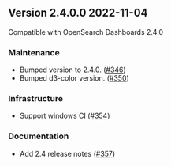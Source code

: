## Version 2.4.0.0 2022-11-04
Compatible with OpenSearch Dashboards 2.4.0

### Maintenance
* Bumped version to 2.4.0. ([#346](https://github.com/opensearch-project/alerting-dashboards-plugin/pull/346))
* Bumped d3-color version. ([#350](https://github.com/opensearch-project/alerting-dashboards-plugin/pull/350))

### Infrastructure
* Support windows CI ([#354](https://github.com/opensearch-project/alerting-dashboards-plugin/pull/354))

### Documentation
* Add 2.4 release notes ([#357](https://github.com/opensearch-project/alerting-dashboards-plugin/pull/357))